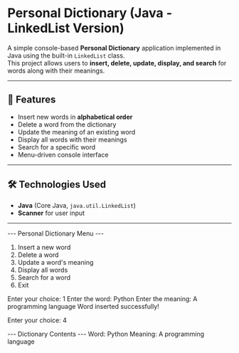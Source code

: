 # Personal Dictionary (Java - LinkedList Version)

A simple console-based **Personal Dictionary** application implemented in Java using the built-in `LinkedList` class.  
This project allows users to **insert, delete, update, display, and search** for words along with their meanings.

---

## 📌 Features
- Insert new words in **alphabetical order**
- Delete a word from the dictionary
- Update the meaning of an existing word
- Display all words with their meanings
- Search for a specific word
- Menu-driven console interface

---

## 🛠️ Technologies Used
- **Java** (Core Java, `java.util.LinkedList`)
- **Scanner** for user input

---
--- Personal Dictionary Menu ---
1. Insert a new word
2. Delete a word
3. Update a word's meaning
4. Display all words
5. Search for a word
6. Exit

Enter your choice: 1
Enter the word: Python
Enter the meaning: A programming language
Word inserted successfully!

Enter your choice: 4

--- Dictionary Contents ---
Word: Python
Meaning: A programming language
